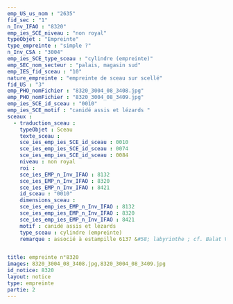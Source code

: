 ```yaml
---
emp_US_us_nom : "2635"
fid_sec : "1"
n_Inv_IFAO : "8320"
emp_ies_SCE_niveau : "non royal"
typeObjet : "Empreinte"
type_empreinte : "simple ?"
n_Inv_CSA : "3004"
emp_ies_SCE_type_sceau : "cylindre (empreinte)"
emp_SEC_nom_secteur : "palais, magasin sud"
emp_IES_fid_sceau : "10"
nature_empreinte : "empreinte de sceau sur scellé"
fid_US : "3"
emp_PHO_nomFichier : "8320_3004_08_3408.jpg"
emp_PHO_nomFichier : "8320_3004_08_3409.jpg"
emp_ies_SCE_id_sceau : "0010"
emp_ies_SCE_motif : "canidé assis et lézards "
sceaux :
  - traduction_sceau : 
    typeObjet : Sceau
    texte_sceau : 
    sce_ies_emp_ies_SCE_id_sceau : 0010
    sce_ies_emp_ies_SCE_id_sceau : 0074
    sce_ies_emp_ies_SCE_id_sceau : 0084
    niveau : non royal
    roi : 
    sce_ies_EMP_n_Inv_IFAO : 8132
    sce_ies_EMP_n_Inv_IFAO : 8320
    sce_ies_EMP_n_Inv_IFAO : 8421
    id_sceau : "0010"
    dimensions_sceau : 
    sce_ies_emp_ies_EMP_n_Inv_IFAO : 8132
    sce_ies_emp_ies_EMP_n_Inv_IFAO : 8320
    sce_ies_emp_ies_EMP_n_Inv_IFAO : 8421
    motif : canidé assis et lézards 
    type_sceau : cylindre (empreinte)
    remarque : associé à estampille 6137 &#58; labyrinthe ; cf. Balat VI


title: empreinte n°8320
images: 8320_3004_08_3408.jpg,8320_3004_08_3409.jpg
id_notice: 8320
layout: notice
type: empreinte
partie: 2
---
```


